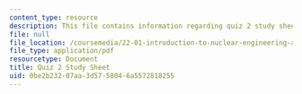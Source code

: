 ```yaml
---
content_type: resource
description: This file contains information regarding quiz 2 study sheet.
file: null
file_location: /coursemedia/22-01-introduction-to-nuclear-engineering-and-ionizing-radiation-fall-2016/0be2b23207aa3d5758046a5572818255_MIT22_01F16_Quiz2_Study.pdf
file_type: application/pdf
resourcetype: Document
title: Quiz 2 Study Sheet
uid: 0be2b232-07aa-3d57-5804-6a5572818255
---
```

